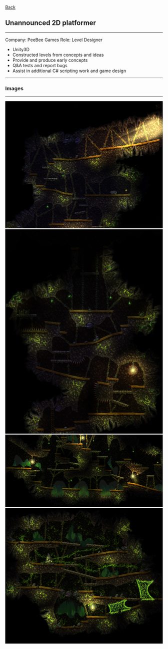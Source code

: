 [Back](/)
## Unannounced 2D platformer

---
Company: PeeBee Games
Role: Level Designer

* Unity3D
* Constructed levels from concepts and ideas
* Provide and produce early concepts
* Q&A tests and report bugs
* Assist in additional C# scripting work and game design
---
### Images
---
<img src="images/Mine1.PNG?raw=true"/>
<img src="images/Mine2.PNG?raw=true"/>
<img src="images/Mine3.PNG?raw=true"/>
<img src="images/Mine4.PNG?raw=true"/>

